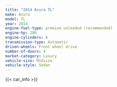 ```yaml
---
title: "2014 Acura TL"
make: Acura
model: TL
year: 2014
engine-fuel-type: premium unleaded (recommended)
engine-hp: 280
engine-cylinders: 6
transmission-type: Automatic
driven-wheels: Front wheel drive
number-of-doors: 4
market-category: Luxury
vehicle-size: Midsize
vehicle-style: Sedan
---
```


{{< car_info >}}
